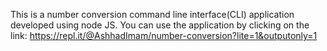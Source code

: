 This is a number conversion command line interface(CLI) application developed using node JS. You can use the application by clicking on the link: https://repl.it/@AshhadImam/number-conversion?lite=1&outputonly=1
